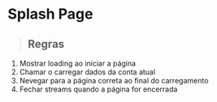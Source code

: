 # Splash Page

> ## Regras 
1. Mostrar loading ao iniciar a página
2. Chamar o carregar dados da conta atual
3. Nevegar para a página correta ao final do carregamento
4. Fechar streams quando a página for encerrada